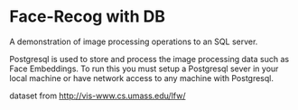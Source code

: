 # Face-Recog with DB
A demonstration of image processing operations to an SQL server.

Postgresql is used to store and process the image processing data such as Face Embeddings.
To run this you must setup a Postgresql sever in your local machine or have network access to any machine with Postgresql.

dataset from http://vis-www.cs.umass.edu/lfw/ 

